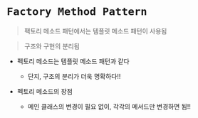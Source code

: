 # `Factory Method Pattern`

> 팩토리 메소드 패턴에서는 템플릿 메소드 패턴이 사용됨

> 구조와 구현의 분리됨

- 펙토리 메소드는 템플릿 메소드 패턴과 같다
  - 단지, 구조의 분리가 더욱 명확하다!!

- 펙토리 메소드의 장점
  - 메인 클래스의 변경이 필요 없이, 각각의 메서드만 변경하면 됨!!